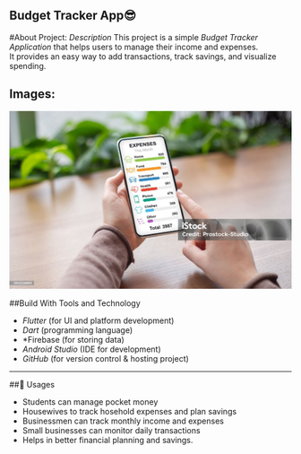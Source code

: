 ## Budget Tracker App😎
#About Project:
*Description*
This project is a simple *Budget Tracker Application* that helps users to manage their income and expenses.  
It provides an easy way to add transactions, track savings, and visualize spending.  

## Images:
![Budget Tracker Screenshot](budget.jpg)


##Build With Tools and Technology  

- *Flutter* (for UI and platform development)  
- *Dart* (programming language)  
- *Firebase  (for storing data)  
- *Android Studio* (IDE for development)  
- *GitHub* (for version control & hosting project)  

---

##🐹 Usages  

- Students can manage pocket money
- Housewives to track hosehold expenses and plan savings 
- Businessmen can track monthly income and expenses  
- Small businesses can monitor daily transactions  
- Helps in better financial planning and savings.
